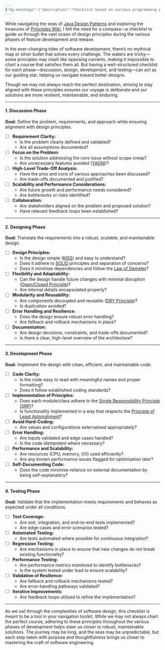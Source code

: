 ```yaml
---
{"dg-metatags":{"description":"Checklist based on various programming principles","title":"Programming Principles","og:title":"Programming Principles","og:type":"article","og:article:author":"Hemant Bothra","og:article:tag":["design","YAGNI","KISS","DRY","general","principals","SOLID"],"og:article:section":"Technology"},"dg-publish":true,"comments":true,"tags":["design","YAGNI","KISS","DRY","general","principals","SOLID"],"permalink":"/general/programming-principles/","metatags":{"description":"Checklist based on various programming principles","title":"Programming Principles","og:title":"Programming Principles","og:type":"article","og:article:author":"Hemant Bothra","og:article:tag":["design","YAGNI","KISS","DRY","general","principals","SOLID"],"og:article:section":"Technology"},"dgPassFrontmatter":true}
---
```


While navigating the seas of [Java Design Patterns](https://java-design-patterns.com/principles/) and exploring the treasures of [Principles Wiki](http://principles-wiki.net/principles:start), I felt the need for a compass—a checklist to guide us through the vast ocean of design principles during the various phases of feature development and release.

In the ever-changing tides of software development, there’s no mythical map or silver bullet that solves every challenge. The waters are tricky—some principles may clash like opposing currents, making it impossible to chart a course that satisfies them all. But having a well-structured checklist for each phase—discussion, design, development, and testing—can act as our guiding star, helping us navigate toward better designs.

Though we may not always reach the perfect destination, striving to stay aligned with these principles ensures our voyage is deliberate and our solutions are more resilient, maintainable, and enduring.

---
#### **1. Discussion Phase**

**Goal:** Define the problem, requirements, and approach while ensuring alignment with design principles.

- [ ]  **Requirement Clarity:**
    - Is the problem clearly defined and validated?
    - Are all assumptions documented?
- [ ]  **Focus on the Problem:**
    - Is the solution addressing the core issue without scope creep?
    - Are unnecessary features avoided ([YAGNI](https://java-design-patterns.com/principles/#yagni))?
- [ ]  **High-Level Trade-Off Analysis:**
    - Have the pros and cons of various approaches been discussed?
    - Are trade-offs documented and justified?
- [ ]  **Scalability and Performance Considerations:**
    - Are future growth and performance needs considered?
    - Are bottlenecks or risks identified?
- [ ]  **Collaboration:**
    - Are stakeholders aligned on the problem and proposed solution?
    - Have relevant feedback loops been established?

---

#### **2. Designing Phase**

**Goal:** Translate the requirements into a robust, scalable, and maintainable design.

- [ ]  **Design Principles:**
    - Is the design simple ([KISS](https://java-design-patterns.com/principles/#kiss)) and easy to understand?
    - Does it adhere to [SOLID](https://java-design-patterns.com/principles/#solid) principles and separation of concerns?
    - Does it minimise dependencies and follow the [Law of Demeter](https://en.wikipedia.org/wiki/Law_of_Demeter)?
- [ ]  **Flexibility and Adaptability:**
    - Can the design handle future changes with minimal disruption ([Open/Closed Principle](https://java-design-patterns.com/principles/#ocp))?
    - Are internal details encapsulated properly?
- [ ]  **Modularity and Reusability:**
    - Are components decoupled and reusable ([DRY Principle](https://en.wikipedia.org/wiki/Don%27t_repeat_yourself))?
    - Is duplication avoided?
- [ ]  **Error Handling and Resilience:**
    - Does the design ensure robust error handling?
    - Are fallback and rollback mechanisms in place?
- [ ]  **Documentation:**
    - Are design decisions, constraints, and trade-offs documented?
    - Is there a clear, high-level overview of the architecture?

---

#### **3. Development Phase**

**Goal:** Implement the design with clean, efficient, and maintainable code.

- [ ]  **Code Clarity:**
    - Is the code easy to read with meaningful names and proper formatting?
    - Does it follow established coding standards?
- [ ]  **Implementation of Principles:**
    - Does each module/class adhere to the [Single Responsibility Principle (SRP)](https://java-design-patterns.com/principles/#solid)?
    - Is functionality implemented in a way that respects the [Principle of Least Astonishment](http://principles-wiki.net/principles:principle_of_least_astonishment)?
- [ ]  **Avoid Hard-Coding:**
    - Are values and configurations externalised appropriately?
- [ ]  **Error Handling:**
    - Are inputs validated and edge cases handled?
    - Is the code idempotent where necessary?
- [ ]  **Performance and Scalability:**
    - Are resources (CPU, memory, I/O) used efficiently?
    - Are any known performance issues flagged for optimisation later?
- [ ]  **Self-Documenting Code:**
    - Does the code minimise reliance on external documentation by being self-explanatory?

---

#### **4. Testing Phase**

**Goal:** Validate that the implementation meets requirements and behaves as expected under all conditions.

- [ ]  **Test Coverage:**
    - Are unit, integration, and end-to-end tests implemented?
    - Are edge cases and error scenarios tested?
- [ ]  **Automated Testing:**
    - Are tests automated where possible for continuous integration?
- [ ]  **Regression Testing:**
    - Are mechanisms in place to ensure that new changes do not break existing functionality?
- [ ]  **Performance Testing:**
    - Are performance metrics monitored to identify bottlenecks?
    - Is the system tested under load to ensure scalability?
- [ ]  **Validation of Resilience:**
    - Are fallback and rollback mechanisms tested?
    - Are error-handling pathways validated?
- [ ]  **Iterative Improvements:**
    - Are feedback loops utilised to refine the implementation?

---

As we sail through the complexities of software design, this checklist is meant to be a tool in your navigation toolkit. While we may not always chart the perfect course, adhering to these principles throughout the various phases of development helps steer us closer to robust, maintainable solutions. The journey may be long, and the seas may be unpredictable, but each step taken with purpose and thoughtfulness brings us closer to mastering the craft of software engineering.
